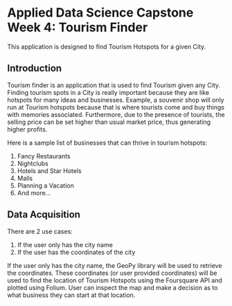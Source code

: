 # Applied Data Science Capstone Week 4: Tourism Finder 

This application is designed to find Tourism Hotspots for a given City. 

## Introduction 

Tourism finder is an application that is used to find Tourism given any City. Finding tourism spots in a City is really important because they are like hotspots for many ideas and businesses. Example, a souvenir shop will only run at Tourism hotspots because that is where tourists come and buy things with memories associated. Furthermore, due to the presence of tourists, the selling price can be set higher than usual market price, thus generating higher profits. 

Here is a sample list of businesses that can thrive in tourism hotspots: 

1. Fancy Restaurants 
2. Nightclubs 
3. Hotels and Star Hotels 
4. Malls 
5. Planning a Vacation 
6. And more... 

 

## Data Acquisition 

There are 2 use cases: 

1. If the user only has the city name 
2. If the user has the coordinates of the city 

If the user only has the city name, the GeoPy library will be used to retrieve the coordinates. These coordinates (or user provided coordinates) will be used to find the location of Tourism Hotspots using the Foursquare API and plotted using Folium. User can inspect the map and make a decision as to what business they can start at that location. 

